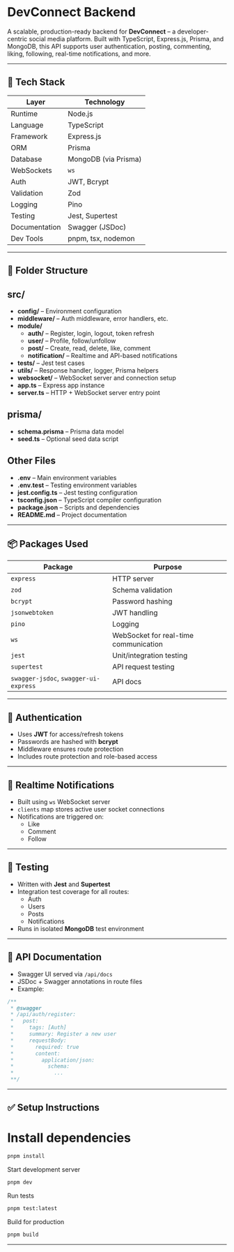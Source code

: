 # DevConnect Backend

A scalable, production-ready backend for **DevConnect** – a developer-centric social media platform. Built with TypeScript, Express.js, Prisma, and MongoDB, this API supports user authentication, posting, commenting, liking, following, real-time notifications, and more.

---

## 🚀 Tech Stack

| Layer          | Technology         |
|----------------|--------------------|
| Runtime        | Node.js            |
| Language       | TypeScript         |
| Framework      | Express.js         |
| ORM            | Prisma             |
| Database       | MongoDB (via Prisma)|
| WebSockets     | `ws`               |
| Auth           | JWT, Bcrypt        |
| Validation     | Zod                |
| Logging        | Pino               |
| Testing        | Jest, Supertest    |
| Documentation  | Swagger (JSDoc)    |
| Dev Tools      | pnpm, tsx, nodemon |

---

## 📁 Folder Structure


## src/

- **config/** – Environment configuration
- **middleware/** – Auth middleware, error handlers, etc.
- **module/**
  - **auth/** – Register, login, logout, token refresh
  - **user/** – Profile, follow/unfollow
  - **post/** – Create, read, delete, like, comment
  - **notification/** – Realtime and API-based notifications
- **tests/** – Jest test cases
- **utils/** – Response handler, logger, Prisma helpers
- **websocket/** – WebSocket server and connection setup
- **app.ts** – Express app instance
- **server.ts** – HTTP + WebSocket server entry point

## prisma/

- **schema.prisma** – Prisma data model
- **seed.ts** – Optional seed data script

## Other Files

- **.env** – Main environment variables
- **.env.test** – Testing environment variables
- **jest.config.ts** – Jest testing configuration
- **tsconfig.json** – TypeScript compiler configuration
- **package.json** – Scripts and dependencies
- **README.md** – Project documentation

---
## 📦 Packages Used

| Package                               | Purpose                               |
| ------------------------------------- | ------------------------------------- |
| `express`                             | HTTP server                           |
| `zod`                                 | Schema validation                     |
| `bcrypt`                              | Password hashing                      |
| `jsonwebtoken`                        | JWT handling                          |
| `pino`                                | Logging                               |
| `ws`                                  | WebSocket for real-time communication |
| `jest`                                | Unit/integration testing              |
| `supertest`                           | API request testing                   |
| `swagger-jsdoc`, `swagger-ui-express` | API docs                              |


---

## 🔐 Authentication

- Uses **JWT** for access/refresh tokens  
- Passwords are hashed with **bcrypt**  
- Middleware ensures route protection  
- Includes route protection and role-based access

---

## 🔄 Realtime Notifications

- Built using `ws` WebSocket server  
- `clients` map stores active user socket connections  
- Notifications are triggered on:
  - Like
  - Comment
  - Follow

---

## 🧪 Testing

- Written with **Jest** and **Supertest**  
- Integration test coverage for all routes:
  - Auth
  - Users
  - Posts
  - Notifications
- Runs in isolated **MongoDB** test environment

---

## 📄 API Documentation

- Swagger UI served via `/api/docs`  
- JSDoc + Swagger annotations in route files  
- Example:

```ts
/**
 * @swagger
 * /api/auth/register:
 *   post:
 *     tags: [Auth]
 *     summary: Register a new user
 *     requestBody:
 *       required: true
 *       content:
 *         application/json:
 *           schema:
 *             ...
 **/
```
---

## ✅ Setup Instructions

# Install dependencies
```bash
pnpm install
```

Start development server
```bash
pnpm dev
```
Run tests
```bash
pnpm test:latest
```
Build for production
```bash
pnpm build
```
---
